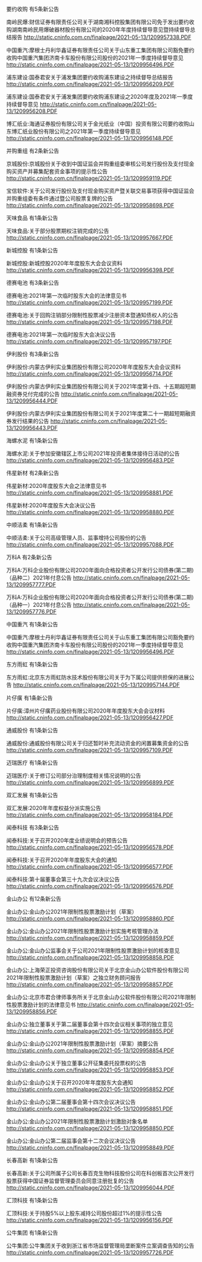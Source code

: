 要约收购 有5条新公告 

南岭民爆:财信证券有限责任公司关于湖南湘科控股集团有限公司免于发出要约收购湖南南岭民用爆破器材股份有限公司的2020年年度持续督导意见暨持续督导总结报告 http://static.cninfo.com.cn/finalpage/2021-05-13/1209957338.PDF 

中国重汽:摩根士丹利华鑫证券有限责任公司关于山东重工集团有限公司豁免要约收购中国重汽集团济南卡车股份有限公司股份的2021年一季度持续督导意见 http://static.cninfo.com.cn/finalpage/2021-05-13/1209956496.PDF 

浦东建设:国泰君安关于浦发集团要约收购浦东建设之持续督导总结报告 http://static.cninfo.com.cn/finalpage/2021-05-13/1209956209.PDF 

浦东建设:国泰君安关于浦发集团要约收购浦东建设之2020年度及2021年一季度持续督导意见 http://static.cninfo.com.cn/finalpage/2021-05-13/1209956208.PDF 

博汇纸业:海通证券股份有限公司关于金光纸业（中国）投资有限公司要约收购山东博汇纸业股份有限公司之2021年第一季度持续督导意见 http://static.cninfo.com.cn/finalpage/2021-05-13/1209956148.PDF 

并购重组 有2条新公告 

京城股份:京城股份关于收到中国证监会并购重组委审核公司发行股份及支付现金购买资产并募集配套资金事项的提示性公告 http://static.cninfo.com.cn/finalpage/2021-05-13/1209959119.PDF 

宝信软件:关于公司发行股份及支付现金购买资产暨关联交易事项获得中国证监会并购重组委有条件通过暨公司股票复牌的公告 http://static.cninfo.com.cn/finalpage/2021-05-13/1209958698.PDF 

天味食品 有1条新公告 

天味食品:关于部分股票期权注销完成的公告 http://static.cninfo.com.cn/finalpage/2021-05-13/1209957667.PDF 

新城控股 有1条新公告 

新城控股:新城控股2020年年度股东大会会议资料 http://static.cninfo.com.cn/finalpage/2021-05-13/1209956398.PDF 

德赛电池 有3条新公告 

德赛电池:2021年第一次临时股东大会的法律意见书 http://static.cninfo.com.cn/finalpage/2021-05-13/1209957199.PDF 

德赛电池:关于回购注销部分限制性股票减少注册资本暨通知债权人的公告 http://static.cninfo.com.cn/finalpage/2021-05-13/1209957198.PDF 

德赛电池:2021年第一次临时股东大会决议公告 http://static.cninfo.com.cn/finalpage/2021-05-13/1209957197.PDF 

伊利股份 有3条新公告 

伊利股份:内蒙古伊利实业集团股份有限公司2020年年度股东大会会议资料 http://static.cninfo.com.cn/finalpage/2021-05-13/1209956714.PDF 

伊利股份:内蒙古伊利实业集团股份有限公司关于2021年度第十四、十五期超短期融资券兑付完成的公告 http://static.cninfo.com.cn/finalpage/2021-05-13/1209956444.PDF 

伊利股份:内蒙古伊利实业集团股份有限公司关于2021年度第二十一期超短期融资券发行结果的公告 http://static.cninfo.com.cn/finalpage/2021-05-13/1209956443.PDF 

海螺水泥 有1条新公告 

海螺水泥:关于参加安徽辖区上市公司2021年投资者集体接待日活动的公告 http://static.cninfo.com.cn/finalpage/2021-05-13/1209956483.PDF 

伟星新材 有2条新公告 

伟星新材:2020年度股东大会之法律意见书 http://static.cninfo.com.cn/finalpage/2021-05-13/1209958881.PDF 

伟星新材:2020年度股东大会决议公告 http://static.cninfo.com.cn/finalpage/2021-05-13/1209958880.PDF 

中顺洁柔 有1条新公告 

中顺洁柔:关于公司高级管理人员、监事增持公司股份的公告 http://static.cninfo.com.cn/finalpage/2021-05-13/1209957088.PDF 

万科A 有2条新公告 

万科A:万科企业股份有限公司2020年面向合格投资者公开发行公司债券(第二期)（品种二）2021年付息公告 http://static.cninfo.com.cn/finalpage/2021-05-13/1209957777.PDF 

万科A:万科企业股份有限公司2020年面向合格投资者公开发行公司债券(第二期)（品种一）2021年付息公告 http://static.cninfo.com.cn/finalpage/2021-05-13/1209957776.PDF 

中国重汽 有1条新公告 

中国重汽:摩根士丹利华鑫证券有限责任公司关于山东重工集团有限公司豁免要约收购中国重汽集团济南卡车股份有限公司股份的2021年一季度持续督导意见 http://static.cninfo.com.cn/finalpage/2021-05-13/1209956496.PDF 

东方雨虹 有1条新公告 

东方雨虹:北京东方雨虹防水技术股份有限公司关于为下属公司提供担保的进展公告 http://static.cninfo.com.cn/finalpage/2021-05-13/1209957144.PDF 

片仔癀 有1条新公告 

片仔癀:漳州片仔癀药业股份有限公司2020年年度股东大会会议材料 http://static.cninfo.com.cn/finalpage/2021-05-13/1209956427.PDF 

通威股份 有1条新公告 

通威股份:通威股份有限公司关于归还暂时补充流动资金的闲置募集资金的公告 http://static.cninfo.com.cn/finalpage/2021-05-13/1209957109.PDF 

迈瑞医疗 有1条新公告 

迈瑞医疗:关于修订公司部分治理制度相关情况说明的公告 http://static.cninfo.com.cn/finalpage/2021-05-13/1209956899.PDF 

双汇发展 有1条新公告 

双汇发展:2020年年度权益分派实施公告 http://static.cninfo.com.cn/finalpage/2021-05-13/1209958184.PDF 

闻泰科技 有3条新公告 

闻泰科技:关于召开2020年度业绩说明会的预告公告 http://static.cninfo.com.cn/finalpage/2021-05-13/1209956578.PDF 

闻泰科技:关于召开2020年年度股东大会的通知 http://static.cninfo.com.cn/finalpage/2021-05-13/1209956577.PDF 

闻泰科技:第十届董事会第三十九次会议决议公告 http://static.cninfo.com.cn/finalpage/2021-05-13/1209956576.PDF 

金山办公 有12条新公告 

金山办公:金山办公2021年限制性股票激励计划（草案） http://static.cninfo.com.cn/finalpage/2021-05-13/1209958860.PDF 

金山办公:金山办公2021年限制性股票激励计划实施考核管理办法 http://static.cninfo.com.cn/finalpage/2021-05-13/1209958859.PDF 

金山办公:金山办公监事会关于公司2021年限制性股票激励计划的核查意见 http://static.cninfo.com.cn/finalpage/2021-05-13/1209958858.PDF 

金山办公:上海荣正投资咨询股份有限公司关于北京金山办公软件股份有限公司2021年限制性股票激励计划（草案）之独立财务顾问报告 http://static.cninfo.com.cn/finalpage/2021-05-13/1209958857.PDF 

金山办公:北京市君合律师事务所关于北京金山办公软件股份有限公司2021年限制性股票激励计划的法律意见书 http://static.cninfo.com.cn/finalpage/2021-05-13/1209958856.PDF 

金山办公:独立董事关于第二届董事会第十四次会议相关事项的独立意见 http://static.cninfo.com.cn/finalpage/2021-05-13/1209958855.PDF 

金山办公:金山办公2021年限制性股票激励计划（草案）摘要公告 http://static.cninfo.com.cn/finalpage/2021-05-13/1209958854.PDF 

金山办公:金山办公关于独立董事公开征集委托投票权的公告 http://static.cninfo.com.cn/finalpage/2021-05-13/1209958853.PDF 

金山办公:金山办公关于召开2020年年度股东大会通知 http://static.cninfo.com.cn/finalpage/2021-05-13/1209958852.PDF 

金山办公:金山办公第二届董事会第十四次会议决议公告 http://static.cninfo.com.cn/finalpage/2021-05-13/1209958851.PDF 

金山办公:金山办公2021年限制性股票激励计划激励对象名单 http://static.cninfo.com.cn/finalpage/2021-05-13/1209958850.PDF 

金山办公:金山办公第二届监事会第十二次会议决议公告 http://static.cninfo.com.cn/finalpage/2021-05-13/1209958849.PDF 

长春高新 有1条新公告 

长春高新:关于公司所属子公司长春百克生物科技股份公司在科创板首次公开发行股票获得中国证券监督管理委员会同意注册批复的公告 http://static.cninfo.com.cn/finalpage/2021-05-13/1209956044.PDF 

汇顶科技 有1条新公告 

汇顶科技:关于持股5%以上股东减持公司股份超过1%的提示性公告 http://static.cninfo.com.cn/finalpage/2021-05-13/1209956156.PDF 

公牛集团 有1条新公告 

公牛集团:公牛集团关于收到浙江省市场监督管理局垄断案件立案调查告知的公告 http://static.cninfo.com.cn/finalpage/2021-05-13/1209957726.PDF 

